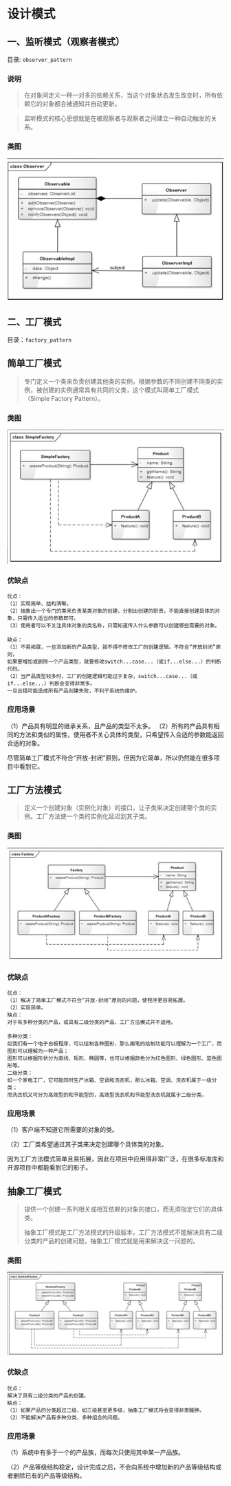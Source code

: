 # 设计模式

## 一、监听模式（观察者模式）
目录: `observer_pattern`
### 说明
> 在对象间定义一种一对多的依赖关系，当这个对象状态发生改变时，所有依赖它的对象都会被通知并自动更新。 

>监听模式的核心思想就是在被观察者与观察者之间建立一种自动触发的关系。

### 类图
![监听模式类图](./assets/README-1686987187460.png)


## 二、工厂模式
目录：`factory_pattern`
## 简单工厂模式
>专门定义一个类来负责创建其他类的实例，根据参数的不同创建不同类的实例，被创建的实例通常具有共同的父类，这个模式叫简单工厂模式（Simple Factory Pattern）。

### 类图
![简单工厂模式](./assets/README-1687614662825.png)
### 优缺点
```
优点：
（1）实现简单、结构清晰。
（2）抽象出一个专门的类来负责某类对象的创建，分割出创建的职责，不能直接创建具体的对象，只需传入适当的参数即可。
（3）使用者可以不关注具体对象的类名称，只需知道传入什么参数可以创建哪些需要的对象。

缺点：
（1）不易拓展，一旦添加新的产品类型，就不得不修改工厂的创建逻辑。不符合“开放封闭”原则，
如果要增加或删除一个产品类型，就要修改switch...case...（或if...else...）的判断代码。
（2）当产品类型较多时，工厂的创建逻辑可能过于复杂，switch...case...（或if...else...）判断会变得非常多。
一旦出错可能造成所有产品创建失败，不利于系统的维护。
```
### 应用场景
（1）产品具有明显的继承关系，且产品的类型不太多。
（2）所有的产品具有相同的方法和类似的属性，使用者不关心具体的类型，只希望传入合适的参数能返回合适的对象。

尽管简单工厂模式不符合“开放-封闭”原则，但因为它简单，所以仍然能在很多项目中看到它。

## 工厂方法模式
> 定义一个创建对象（实例化对象）的接口，让子类来决定创建哪个类的实例。工厂方法使一个类的实例化延迟到其子类。
### 类图
![工厂方法模式](./assets/README-1687614861526.png)
### 优缺点
```
优点：
（1）解决了简单工厂模式不符合“开放-封闭”原则的问题，使程序更容易拓展。
（2）实现简单。
缺点：
对于有多种分类的产品，或具有二级分类的产品，工厂方法模式并不适用。

多种分类：
如我们有一个电子白板程序，可以绘制各种图形，那么画笔的绘制功能可以理解为一个工厂，而图形可以理解为一种产品；
图形可以根据形状分为直线、矩形、椭圆等，也可以根据颜色分为红色图形、绿色图形、蓝色图形等。
二级分类：
如一个家电工厂，它可能同时生产冰箱、空调和洗衣机，那么冰箱、空调、洗衣机属于一级分类；
而洗衣机又可分为高效型的和节能型的，高效型洗衣机和节能型洗衣机就属于二级分类。
```
### 应用场景
（1）客户端不知道它所需要的对象的类。

（2）工厂类希望通过其子类来决定创建哪个具体类的对象。

因为工厂方法模式简单且易拓展，因此在项目中应用得非常广泛，在很多标准库和开源项目中都能看到它的影子。

## 抽象工厂模式
> 提供一个创建一系列相关或相互依赖的对象的接口，而无须指定它们的具体类。
> 
> 抽象工厂模式是工厂方法模式的升级版本，工厂方法模式不能解决具有二级分类的产品的创建问题，抽象工厂模式就是用来解决这一问题的。

### 类图
![抽象工厂模式](./assets/README-1687615096583.png)
### 优缺点
```
优点：
解决了具有二级分类的产品的创建。
缺点：
（1）如果产品的分类超过二级，如三级甚至更多级，抽象工厂模式将会变得非常臃肿。
（2）不能解决产品有多种分类、多种组合的问题。
```
### 应用场景
（1）系统中有多于一个的产品族，而每次只使用其中某一产品族。

（2）产品等级结构稳定，设计完成之后，不会向系统中增加新的产品等级结构或者删除已有的产品等级结构。
